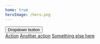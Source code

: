 ```yaml
---
home: true
heroImage: /hero.png
---
```


<div class="dropdown">
  <button type="button" id="dropdownMenuButton" data-toggle="dropdown" aria-haspopup="true" aria-expanded="false" class="btn btn-secondary dropdown-toggle">
    Dropdown button
  </button>
  <div aria-labelledby="dropdownMenuButton" class="dropdown-menu"><a href="#" class="dropdown-item">Action</a> <a href="#" class="dropdown-item">Another action</a> <a href="#" class="dropdown-item">Something else here</a></div>
</div>
